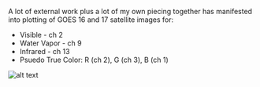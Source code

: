 A lot of external work plus a lot of my own piecing together has manifested into plotting of GOES 16 and 17 satellite images for: 

* Visible - ch 2
* Water Vapor - ch 9
* Infrared - ch 13
* Psuedo True Color: R (ch 2), G (ch 3), B (ch 1)

![alt text](https://raw.githubusercontent.com/MethaneRain/Weather-Jupyter-Notebooks/master/path/to/GOES17_TrueColor_Jan16_2019.gif)
